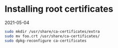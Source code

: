 # Installing root certificates

2021-05-04

```bash
sudo mkdir /usr/share/ca-certificates/extra
sudo mv foo.crt /usr/share/ca-certificates/
sudo dpkg-reconfigure ca-certificates
```
